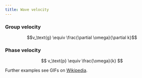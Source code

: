 ```yaml
---
title: Wave velocity
---
```


### Group velocity

$$v_\text{g} \equiv \frac{\partial \omega}{\partial k}$$

### Phase velocity

$$ v_\text{p} \equiv \frac{\omega}{k} $$

Further examples see GIFs on [Wikipedia](https://en.wikipedia.org/wiki/Phase_velocity).